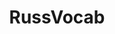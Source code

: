 ---
path: /projects/russ
title: RussVocab
tech: [react native, typescript]
description: Native translation and dictionary lookup.
github: https://github.com/narendrasss/russ-vocab
client: Personal project
Team: [Narendra S.]
---